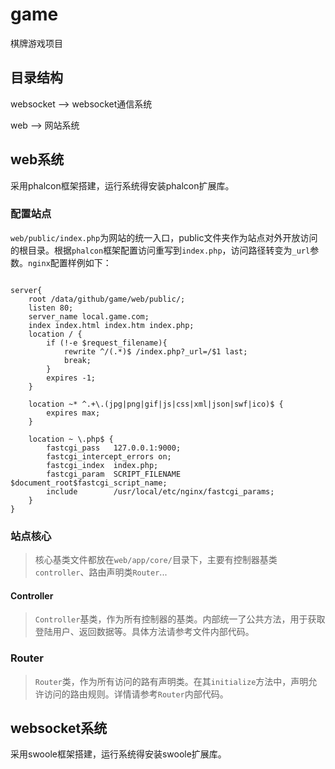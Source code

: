 # game
棋牌游戏项目

## 目录结构

websocket --> websocket通信系统

web --> 网站系统

## web系统

采用phalcon框架搭建，运行系统得安装phalcon扩展库。

### 配置站点

`web/public/index.php`为网站的统一入口，public文件夹作为站点对外开放访问的根目录。根据`phalcon`框架配置访问重写到`index.php`，访问路径转变为`_url`参数。`nginx`配置样例如下：

```

server{
	root /data/github/game/web/public/;
	listen 80;
	server_name local.game.com;
	index index.html index.htm index.php;
	location / {
		if (!-e $request_filename){
			rewrite ^/(.*)$ /index.php?_url=/$1 last;
			break;
		}
		expires -1;
	}

	location ~* ^.+\.(jpg|png|gif|js|css|xml|json|swf|ico)$ {
		expires max;
	}

	location ~ \.php$ {
    	fastcgi_pass   127.0.0.1:9000;
	    fastcgi_intercept_errors on;
	    fastcgi_index  index.php;
	    fastcgi_param  SCRIPT_FILENAME  $document_root$fastcgi_script_name;
	    include        /usr/local/etc/nginx/fastcgi_params;
    }
}

```

### 站点核心

>核心基类文件都放在`web/app/core/`目录下，主要有控制器基类`controller`、路由声明类`Router`...

#### Controller

>`Controller`基类，作为所有控制器的基类。内部统一了公共方法，用于获取登陆用户、返回数据等。具体方法请参考文件内部代码。

### Router

>`Router`类，作为所有访问的路有声明类。在其`initialize`方法中，声明允许访问的路由规则。详情请参考`Router`内部代码。

## websocket系统

采用swoole框架搭建，运行系统得安装swoole扩展库。
